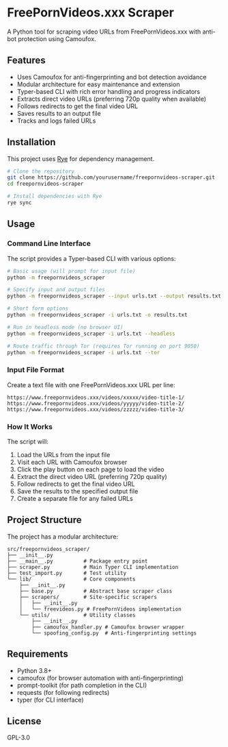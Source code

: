 # FreePornVideos.xxx Scraper

A Python tool for scraping video URLs from FreePornVideos.xxx with anti-bot protection using Camoufox.

## Features

- Uses Camoufox for anti-fingerprinting and bot detection avoidance
- Modular architecture for easy maintenance and extension
- Typer-based CLI with rich error handling and progress indicators
- Extracts direct video URLs (preferring 720p quality when available)
- Follows redirects to get the final video URL
- Saves results to an output file
- Tracks and logs failed URLs

## Installation

This project uses [Rye](https://rye-up.com/) for dependency management.

```bash
# Clone the repository
git clone https://github.com/yourusername/freepornvideos-scraper.git
cd freepornvideos-scraper

# Install dependencies with Rye
rye sync
```

## Usage

### Command Line Interface

The script provides a Typer-based CLI with various options:

```bash
# Basic usage (will prompt for input file)
python -m freepornvideos_scraper

# Specify input and output files
python -m freepornvideos_scraper --input urls.txt --output results.txt

# Short form options
python -m freepornvideos_scraper -i urls.txt -o results.txt

# Run in headless mode (no browser UI)
python -m freepornvideos_scraper -i urls.txt --headless

# Route traffic through Tor (requires Tor running on port 9050)
python -m freepornvideos_scraper -i urls.txt --tor
```

### Input File Format

Create a text file with one FreePornVideos.xxx URL per line:

```
https://www.freepornvideos.xxx/videos/xxxxx/video-title-1/
https://www.freepornvideos.xxx/videos/yyyyy/video-title-2/
https://www.freepornvideos.xxx/videos/zzzzz/video-title-3/
```

### How It Works

The script will:

1. Load the URLs from the input file
2. Visit each URL with Camoufox browser
3. Click the play button on each page to load the video
4. Extract the direct video URL (preferring 720p quality)
5. Follow redirects to get the final video URL
6. Save the results to the specified output file
7. Create a separate file for any failed URLs

## Project Structure

The project has a modular architecture:

```
src/freepornvideos_scraper/
├── __init__.py
├── __main__.py          # Package entry point
├── scraper.py           # Main Typer CLI implementation
├── test_import.py       # Test utility
└── lib/                 # Core components
    ├── __init__.py
    ├── base.py          # Abstract base scraper class
    ├── scrapers/        # Site-specific scrapers
    │   ├── __init__.py
    │   └── freevideos.py # FreePornVideos implementation
    └── utils/           # Utility classes
        ├── __init__.py
        ├── camoufox_handler.py # Camoufox browser wrapper
        └── spoofing_config.py  # Anti-fingerprinting settings
```

## Requirements

- Python 3.8+
- camoufox (for browser automation with anti-fingerprinting)
- prompt-toolkit (for path completion in the CLI)
- requests (for following redirects)
- typer (for CLI interface)

## License

GPL-3.0
